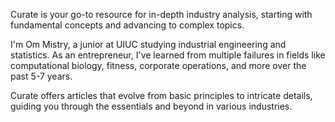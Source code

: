 Curate is your go-to resource for in-depth industry analysis, starting with fundamental concepts and advancing to complex topics.

I'm Om Mistry, a junior at UIUC studying industrial engineering and statistics. As an entrepreneur, I've learned from multiple failures in fields like computational biology, fitness, corporate operations, and more over the past 5-7 years.

Curate offers articles that evolve from basic principles to intricate details, guiding you through the essentials and beyond in various industries.
